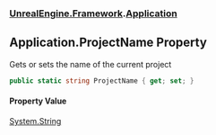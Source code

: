 ### [UnrealEngine.Framework](UnrealEngine_Framework.md 'UnrealEngine.Framework').[Application](Application.md 'UnrealEngine.Framework.Application')
## Application.ProjectName Property
Gets or sets the name of the current project  
```csharp
public static string ProjectName { get; set; }
```
#### Property Value
[System.String](https://docs.microsoft.com/en-us/dotnet/api/System.String 'System.String')
